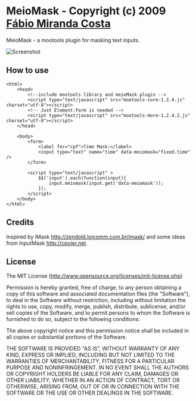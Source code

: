 MeioMask - Copyright (c) 2009 [Fábio Miranda Costa](http://meiocodigo.com/)
========================================================================

MeioMask - a mootools plugin for masking text inputs.

![Screenshot](http://github.com/fabiomcosta/mootools-meio-mask/raw/master/Assets/image_forge.png)

How to use
----------
	<html>
		<head>
			<!--include mootools library and meioMask plugin -->
			<script type="text/javascript" src="mootools-core-1.2.4.js" charset="utf-8"></script>
			<!-- Just Element.Form is needed -->
			<script type="text/javascript" src="mootools-more-1.2.4.2.js" charset="utf-8"></script>
		</head>
	
		<body>
			<form>
				<label for="cpf">Time Mask:</label>
				<input type="text" name="time" data-meiomask="fixed.time" />
			</form>

			<script type="text/javascript" >
				$$('input').each(function(input){
					input.meiomask(input.get('data-meiomask'));
				});
			</script>
		</body>
	</html>

Credits
-------

Inspired by iMask http://zendold.lojcomm.com.br/imask/ and some ideas from InputMask http://cpojer.net.

License
-------

The MIT License (http://www.opensource.org/licenses/mit-license.php)

Permission is hereby granted, free of charge, to any person
obtaining a copy of this software and associated documentation
files (the "Software"), to deal in the Software without
restriction, including without limitation the rights to use,
copy, modify, merge, publish, distribute, sublicense, and/or sell
copies of the Software, and to permit persons to whom the
Software is furnished to do so, subject to the following
conditions:

The above copyright notice and this permission notice shall be
included in all copies or substantial portions of the Software.

THE SOFTWARE IS PROVIDED "AS IS", WITHOUT WARRANTY OF ANY KIND,
EXPRESS OR IMPLIED, INCLUDING BUT NOT LIMITED TO THE WARRANTIES
OF MERCHANTABILITY, FITNESS FOR A PARTICULAR PURPOSE AND
NONINFRINGEMENT. IN NO EVENT SHALL THE AUTHORS OR COPYRIGHT
HOLDERS BE LIABLE FOR ANY CLAIM, DAMAGES OR OTHER LIABILITY,
WHETHER IN AN ACTION OF CONTRACT, TORT OR OTHERWISE, ARISING
FROM, OUT OF OR IN CONNECTION WITH THE SOFTWARE OR THE USE OR
OTHER DEALINGS IN THE SOFTWARE.
